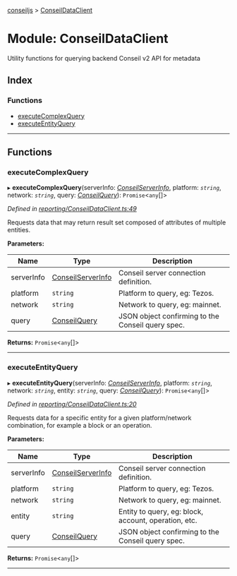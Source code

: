 [conseiljs](../README.md) > [ConseilDataClient](../modules/conseildataclient.md)

# Module: ConseilDataClient

Utility functions for querying backend Conseil v2 API for metadata

## Index

### Functions

* [executeComplexQuery](conseildataclient.md#executecomplexquery)
* [executeEntityQuery](conseildataclient.md#executeentityquery)

---

## Functions

<a id="executecomplexquery"></a>

###  executeComplexQuery

▸ **executeComplexQuery**(serverInfo: *[ConseilServerInfo](../interfaces/conseilserverinfo.md)*, platform: *`string`*, network: *`string`*, query: *[ConseilQuery](../interfaces/conseilquery.md)*): `Promise`<`any`[]>

*Defined in [reporting/ConseilDataClient.ts:49](https://github.com/Cryptonomic/ConseilJS/blob/6ee1a2c/src/reporting/ConseilDataClient.ts#L49)*

Requests data that may return result set composed of attributes of multiple entities.

**Parameters:**

| Name | Type | Description |
| ------ | ------ | ------ |
| serverInfo | [ConseilServerInfo](../interfaces/conseilserverinfo.md) |  Conseil server connection definition. |
| platform | `string` |  Platform to query, eg: Tezos. |
| network | `string` |  Network to query, eg: mainnet. |
| query | [ConseilQuery](../interfaces/conseilquery.md) |  JSON object confirming to the Conseil query spec. |

**Returns:** `Promise`<`any`[]>

___
<a id="executeentityquery"></a>

###  executeEntityQuery

▸ **executeEntityQuery**(serverInfo: *[ConseilServerInfo](../interfaces/conseilserverinfo.md)*, platform: *`string`*, network: *`string`*, entity: *`string`*, query: *[ConseilQuery](../interfaces/conseilquery.md)*): `Promise`<`any`[]>

*Defined in [reporting/ConseilDataClient.ts:20](https://github.com/Cryptonomic/ConseilJS/blob/6ee1a2c/src/reporting/ConseilDataClient.ts#L20)*

Requests data for a specific entity for a given platform/network combination, for example a block or an operation.

**Parameters:**

| Name | Type | Description |
| ------ | ------ | ------ |
| serverInfo | [ConseilServerInfo](../interfaces/conseilserverinfo.md) |  Conseil server connection definition. |
| platform | `string` |  Platform to query, eg: Tezos. |
| network | `string` |  Network to query, eg: mainnet. |
| entity | `string` |  Entity to query, eg: block, account, operation, etc. |
| query | [ConseilQuery](../interfaces/conseilquery.md) |  JSON object confirming to the Conseil query spec. |

**Returns:** `Promise`<`any`[]>

___


